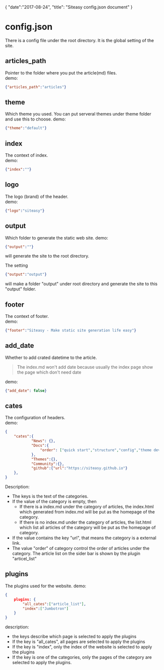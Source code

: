{
    "date":"2017-08-24",
    "title": "Siteasy config.json document"
}
# config.json

There is a config file under the root directory. It is the global setting of the site.
## articles_path
Pointer to the folder where you put the article(md) files.  
demo:
```json
{"articles_path":"articles"}
```

## theme
Which theme you used. You can put serveral themes under theme folder and use this to choose.
demo:
```json
{"theme":"default"}
```

## index
The context of index.  
demo:
```json
{"index":""}
```

## logo
The logo (brand) of the header.  
demo:
```json
{"logo":"siteasy"}
```

## output
Which folder to generate the static web site. 
demo:
```json
{"output":""}
```
will generate the site to the root directory.  

The setting
```json
{"output":"output"}
```
will make a folder "output" under root directory and generate the site to this "output" folder.  

## footer
The context of footer.  
demo:
```json
{"footer":"Siteasy - Make static site generation life easy"}
```

## add_date
Whether to add crated datetime to the article.   
> The index.md won't add date because usually the index page show the page which don't need date  

demo:
```json
{"add_date": false}
```

## cates
The configuration of headers.  
demo:
```json
{
    "cates":{
            "News": {}, 
            "Docs":{
                "order": ["quick start","structure","config","theme development","plugin development"]
            }, 
            "Themes":{}, 
            "Community":{}, 
            "github":{"url":"https://siteasy.github.io"}
    },
}
```
Description:
- The keys is the text of the categories.
- If the value of the category is empty, then
  - If there is a index.md under the category of articles, the index.html which generated from index.md will be put as the homepage of the category.
  - If there is no index.md under the category of articles, the list.html which list all articles of the category will be put as the homepage of category.
- If the value contains the key "url", that means the category is a external link.
- The value "order" of category control the order of articles under the category. The article list on the sider bar is shown by the plugin "articel_list"

## plugins
The plugins used for the website.
demo:
```json
{
    plugins: {
        "all_cates":["article_list"],
        "index":["Jumbotron"]
    }
}
```
description:
- the keys describe which page is selected to apply the plugins
- If the key is "all_cates", all pages are selected to apply the plugins
- If the key is "index", only the index of the website is selected to apply the plugins
- If the key is one of the categories, only the pages of the category are selected to apply the plugins.
